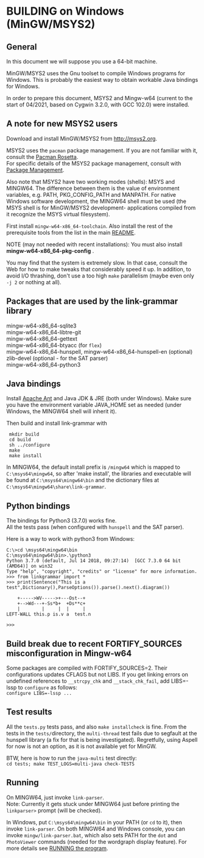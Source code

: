 BUILDING on Windows (MinGW/MSYS2)
=================================

General
-------
In this document we will suppose you use a 64-bit machine.

MinGW/MSYS2 uses the Gnu toolset to compile Windows programs for
Windows.  This is probably the easiest way to obtain workable Java
bindings for Windows.

In order to prepare this document, MSYS2 and Mingw-w64 (current to the start of 04/2021,
based on Cygwin 3.2.0, with GCC 102.0) were installed.

A note for new MSYS2 users
--------------------------
Download and install MinGW/MSYS2 from http://msys2.org.

MSYS2 uses the `pacman` package management. If you are not familiar
with it, consult the
[Pacman Rosetta](https://wiki.archlinux.org/index.php/Pacman/Rosetta).<br>
For specific details of the MSYS2 package management, consult with
[Package Management](https://www.msys2.org/docs/package-management/).

Also note that MSYS2 have two working modes (shells): MSYS and MINGW64.
The difference between them is the value of environment variables, e.g.
PATH, PKG_CONFIG_PATH and MANPATH.  For native Windows software
development, the MINGW64 shell must be used (the MSYS shell is for
MinGW/MSYS2 development- applications compiled from it recognize the MSYS
virtual filesystem).

First install `mingw-w64-x86_64-toolchain`. Also install the rest of the
prerequisite tools from the list in the main
[README](/README.md#building-from-the-github-repository).

NOTE (may not needed with recent installations):
You must also install **mingw-w64-x86_64-pkg-config** .

You may find that the system is extremely slow. In that case, consult the
Web for how to make tweaks that considerably speed it up. In addition, to
avoid I/O thrashing, don't use a too high `make` parallelism (maybe even
only `-j 2` or nothing at all).

Packages that are used by the link-grammar library
--------------------------------------------------

mingw-w64-x86_64-sqlite3<br>
mingw-w64-x86_64-libtre-git<br>
mingw-w64-x86_64-gettext<br>
mingw-w64-x86_64-btyacc (for `flex`)<br>
mingw-w64-x86_64-hunspell, mingw-w64-x86_64-hunspell-en (optional)<br>
zlib-devel (optional - for the SAT parser)<br>
mingw-w64-x86_64-python3<br>

Java bindings
-------------
Install [Apache Ant](ant.apache.org/manual/install.html) and
Java JDK & JRE (both under Windows). Make sure you have
the environment variable JAVA_HOME set as needed (under Windows,
the MINGW64 shell will inherit it).

Then build and install link-grammar with

     mkdir build
     cd build
     sh ../configure
     make
     make install

In MINGW64, the default install prefix is `/mingw64` which is mapped to
`C:\msys64\mingw64`, so after 'make install', the libraries and executable
will be found at `C:\msys64\mingw64\bin` and the dictionary files at
`C:\msys64\mingw64\share\link-grammar`.


Python bindings
---------------
The bindings for Python3 (3.7.0) works fine.<br>
All the tests pass (when configured with `hunspell` and the SAT parser).

Here is a way to work with python3 from Windows:
```
C:\>cd \msys64\mingw64\bin
C:\msys64\mingw64\bin>.\python3
Python 3.7.0 (default, Jul 14 2018, 09:27:14)  [GCC 7.3.0 64 bit (AMD64)] on win32
Type "help", "copyright", "credits" or "license" for more information.
>>> from linkgrammar import *
>>> print(Sentence("This is a test",Dictionary(),ParseOptions()).parse().next().diagram())

    +----->WV----->+---Ost--+
    +-->Wd---+-Ss*b+  +Ds**c+
    |        |     |  |     |
LEFT-WALL this.p is.v a  test.n

>>>
```

Build break due to recent FORTIFY_SOURCES misconfiguration in Mingw-w64
-----------------------------------------------------------------------
Some packages are compiled with FORTIFY_SOURCES=2. Their configurations updates
CFLAGS but not LIBS. If you get linking errors on undefined references to `__strcpy_chk`
and `__stack_chk_fail`, add LIBS=-lssp to `configure` as follows:<br>
`configure LIBS=-lssp ...`

Test results
------------
All the `tests.py` tests pass, and also `make installcheck` is fine.
From the tests in the `tests/`directory, the `multi-thread` test fails due to segfault
at the hunspell library (a fix for that is being investigated). Regretfully, using
Aspell for now is not an option, as it is not available yet for MinGW.

BTW, here is how to run the `java-multi` test directly:<br>
`cd tests; make TEST_LOGS=multi-java check-TESTS`

Running
-------
On MINGW64, just invoke `link-parser`.<br>
Note: Currently it gets stuck under MINGW64 just before printing the `linkparser>` prompt (will be checked).

In Windows, put `C:\msys64\mingw64\bin` in your PATH (or `cd` to it), then invoke `link-parser`.
On both MINGW64 and Windows console, you can invoke `mingw/link-parser.bat`, which also
sets PATH for the `dot` and `PhotoViewer` commands (needed for the wordgraph display feature).
For more details see [RUNNING the program](/README.md#running-the-program).
